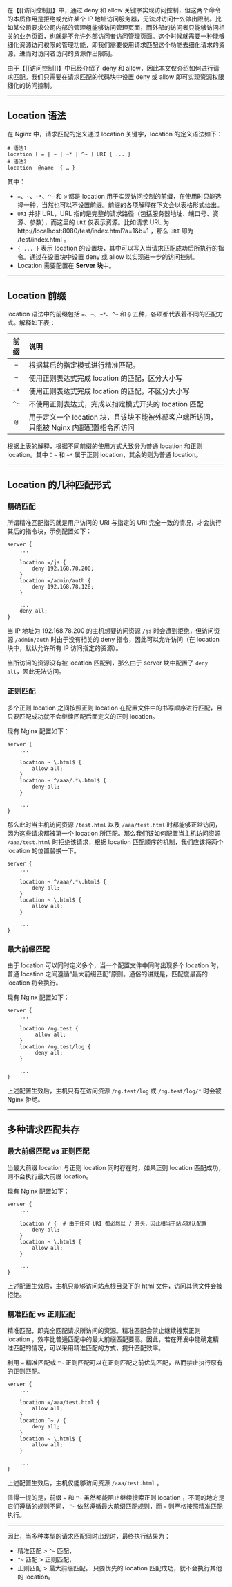 在【[[访问控制]]】中，通过 deny 和 allow 关键字实现访问控制，但这两个命令的本质作用是拒绝或允许某个 IP 地址访问服务器，无法对访问什么做出限制。比如某公司要求公司内部的管理组能够访问管理页面，而外部的访问者只能够访问相关的业务页面，也就是不允许外部访问者访问管理页面。这个时候就需要一种能够细化资源访问权限的管理功能，即我们需要使用请求匹配这个功能去细化请求的资源，进而对访问者访问的资源作出限制。

由于【[[访问控制]]】中已经介绍了 deny 和 allow，因此本文仅介绍如何进行请求匹配。我们只需要在请求匹配的代码块中设置 deny 或 allow 即可实现资源权限细化的访问控制。

---

## Location 语法

在 Nginx 中，请求匹配的定义通过 location 关键字，location 的定义语法如下：

```shell
# 语法1
location [ = | ~ | ~* | ^~ ] URI { ... }
# 语法2
location  @name  { … }
```

其中：
- `=`、`~`、`~*`、`^~` 和 `@` 都是 location 用于实现访问控制的前缀，在使用时只能选择一种，当然也可以不设置前缀。前缀的各项解释在下文会以表格形式给出。
- `URI` 并非 URL，URL 指的是完整的请求路径（包括服务器地址、端口号、资源、参数），而这里的 `URI` 仅表示资源。比如请求 URL 为 http://localhost:8080/test/index.html?a=1&b=1 ，那么 `URI` 即为 /test/index.html 。
- `{ ... }` 表示 location 的设置块，其中可以写入当请求匹配成功后所执行的指令。通过在设置块中设置 deny 或 allow 以实现进一步的访问控制。
- Location 需要配置在 **Server 块**中。

---

## Location 前缀

location 语法中的前缀包括 `=`、`~`、`~*`、`^~` 和 `@` 五种，各项都代表着不同的匹配方式。解释如下表：

| 前缀 | 说明                                                                                    |
|:----:|:--------------------------------------------------------------------------------------- |
| `=`  | 根据其后的指定模式进行精准匹配。                                                        |
| `~`  | 使用正则表达式完成 location 的匹配，区分大小写                                          |
| `~*` | 使用正则表达式完成 location 的匹配，不区分大小写                                        |
| `^~` | 不使用正则表达式，完成以指定模式开头的 location 匹配                                    |
| `@`  | 用于定义一个 location 块，且该块不能被外部客户端所访问，只能被 Nginx 内部配置指令所访问 |
根据上表的解释，根据不同前缀的使用方式大致分为普通 location 和正则 location。其中：`~` 和 `~*` 属于正则 location，其余的则为普通 location。

---

## Location 的几种匹配形式

### 精确匹配

所谓精准匹配指的就是用户访问的 URI 与指定的 URI 完全一致的情况，才会执行其后的指令块，示例配置如下：

```shell
server {
	...
	
	location =/js {
		deny 192.168.78.200;
	}
	location =/admin/auth {
		deny 192.168.78.128;
	}
	
	...
	deny all;
}

```

当 IP 地址为 192.168.78.200 的主机想要访问资源 `/js` 时会遭到拒绝，但访问资源 `/admin/auth` 时由于没有相关的 deny 指令，因此可以允许访问（在 location 块中，默认允许所有 IP 访问指定的资源）。

当所访问的资源没有被 location 匹配到，那么由于 server 块中配置了 `deny all`，因此无法访问。

### 正则匹配

多个正则 location 之间按照正则 location 在配置文件中的书写顺序进行匹配，且只要匹配成功就不会继续匹配后面定义的正则 location。

现有 Nginx 配置如下：

```shell
server {
	...
	
	location ~ \.html$ {
		allow all;
	}
	location ~ ^/aaa/.*\.html$ {
		deny all;
	}

	...
}
```

那么此时当主机访问资源 `/test.html` 以及 `/aaa/test.html` 时都能够正常访问，因为这些请求都被第一个 location 所匹配。那么我们该如何配置当主机访问资源 `/aaa/test.html` 时拒绝该请求，根据 location 匹配顺序的机制，我们应该将两个 location 的位置替换一下。

```shell
server {
	...

	location ~ ^/aaa/.*\.html$ {
		deny all;
	}
	location ~ \.html$ {
		allow all;
	}

	...
}
```

### 最大前缀匹配

由于 location 可以同时定义多个，当一个配置文件中同时出现多个 location 时，普通 location 之间遵循“最大前缀匹配”原则。通俗的讲就是，匹配度最高的 location 将会执行。

现有 Nginx 配置如下：

```shell
server {
	...

	location /ng.test {
		 allow all;
	}
	location /ng.test/log {
		 deny all;
	}

	...
}
```

上述配置生效后，主机只有在访问资源 `/ng.test/log` 或 `/ng.test/log/*` 时会被 Nginx 拒绝。

---

## 多种请求匹配共存

### 最大前缀匹配 vs 正则匹配

当最大前缀 location 与正则 location 同时存在时，如果正则 location 匹配成功，则不会执行最大前缀 location。

现有 Nginx 配置如下：

```shell
server {
	...

	location / {  # 由于任何 URI 都必然以 / 开头，因此相当于站点默认配置
		deny all;
	}
	location ~ \.html$ {
		allow all;
	}

	...
}
```

上述配置生效后，主机只能够访问站点根目录下的 html 文件，访问其他文件会被拒绝。

### 精准匹配 vs 正则匹配

精准匹配，即完全匹配请求所访问的资源。精准匹配会禁止继续搜索正则 location ，效率比普通匹配中的最大前缀匹配要高。因此，若在开发中能确定精准匹配的情况，可以采用精准匹配的方式，提升匹配效率。

利用 `=` 精准匹配或 `^~` 正则匹配可以在正则匹配之前优先匹配，从而禁止执行原有的正则匹配。

```shell
server {
	...

	location =/aaa/test.html {
		allow all;
	}
	location ^~ / {
		deny all;
	}
	location ~ \.html$ {
		allow all;
	}

	...
}
```

上述配置生效后，主机仅能够访问资源 `/aaa/test.html` 。

值得一提的是，前缀 `=` 和 `^~` 虽然都能阻止继续搜索正则 location ，不同的地方是它们遵循的规则不同， `^~` 依然遵循最大前缀匹配规则，而 `=` 则严格按照精准匹配执行。

---

因此，当多种类型的请求匹配同时出现时，最终执行结果为：
- 精准匹配 > `^~` 匹配，
- `^~` 匹配 > 正则匹配，
- 正则匹配 > 最大前缀匹配。
只要优先的 location 匹配成功，就不会执行其他的 location。